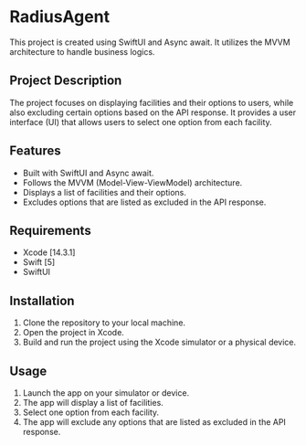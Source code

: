 # RadiusAgent

This project is created using SwiftUI and Async await. It utilizes the MVVM architecture to handle business logics.

## Project Description

The project focuses on displaying facilities and their options to users, while also excluding certain options based on the API response. It provides a user interface (UI) that allows users to select one option from each facility.

## Features

- Built with SwiftUI and Async await.
- Follows the MVVM (Model-View-ViewModel) architecture.
- Displays a list of facilities and their options.
- Excludes options that are listed as excluded in the API response.

## Requirements

- Xcode [14.3.1]
- Swift [5]
- SwiftUI

## Installation

1. Clone the repository to your local machine.
2. Open the project in Xcode.
3. Build and run the project using the Xcode simulator or a physical device.

## Usage

1. Launch the app on your simulator or device.
2. The app will display a list of facilities.
3. Select one option from each facility.
4. The app will exclude any options that are listed as excluded in the API response.


